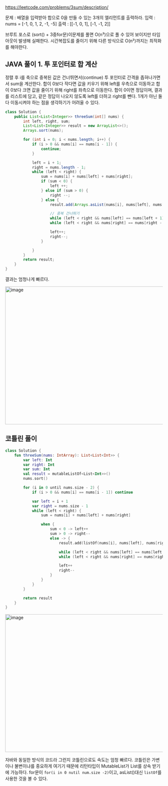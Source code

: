 https://leetcode.com/problems/3sum/description/

문제 : 배열을 입력받아 합으로 0을 만들 수 있는 3개의 엘리먼트를 출력하라.
입력 : nums = [-1, 0, 1, 2, -1, -5]
출력 : [[-1, 0, 1], [-1, -1, 2]]

브루트 포스로 (sort() + 3중for문)이문제를 풀면 O(n³)으로 풀 수 있어 보이지만 타임 아웃이 발생해 실패한다.
시간복잡도를 줄이기 위해 다른 방식으로 O(n²)까지는 최적화를 해야한다.

## JAVA 풀이 1.  투 포인터로 합 계산
정렬 후 i를 축으로 중복된 값은 건너뛰면서(continue) 투 포인터로 간격을 좁혀나가면서 sum을 계산한다.
합이 0보다 작다면 값을 키우기 위해 left를 우측으로 이동하고
합이 0보다 크면 값을 줄이기 위해 right를 좌측으로 이동한다.
합이 0이면 정답이며, 결과를 리스트에 담고, 같은 정답이 나오지 않도록 left를 더하고 right를 뺀다.
1개가 아닌 둘다 이동시켜야 하는 점을 생각하기가 어려울 수 있다.

```java
class Solution {
    public List<List<Integer>> threeSum(int[] nums) {
        int left, right, sum;
        List<List<Integer>> result = new ArrayList<>();
        Arrays.sort(nums);

        for (int i = 0; i < nums.length; i++) {
            if (i > 0 && nums[i] == nums[i - 1]) {
                continue;
            }

            left = i + 1;
            right = nums.length - 1;
            while (left < right) {
                sum = nums[i] + nums[left] + nums[right];
                if (sum < 0) {
                    left ++;
                } else if (sum > 0) {
                    right --;
                } else {
                    result.add(Arrays.asList(nums[i], nums[left], nums[right]));

                    // 중복 건너뛰기
                    while (left < right && nums[left] == nums[left + 1]) left ++;
                    while (left < right && nums[right] == nums[right - 1]) right --;

                    left++;
                    right--;
                }

            }
        }
        return result;
    }
}
```
결과는 엄청나게 빠르다.

<img width="678" height="440" alt="image" src="https://github.com/user-attachments/assets/9b53d3ff-8141-4dbd-be15-90d107714493" />

## 코틀린 풀이
```kotlin
class Solution {
    fun threeSum(nums: IntArray): List<List<Int>> {
        var left: Int
        var right: Int
        var sum: Int
        val result = mutableListOf<List<Int>>()
        nums.sort()

        for (i in 0 until nums.size - 2) {
            if (i > 0 && nums[i] == nums[i - 1]) continue

            var left = i + 1
            var right = nums.size - 1
            while (left < right) {
                sum = nums[i] + nums[left] + nums[right]

                when {
                    sum < 0 -> left++
                    sum > 0 -> right--
                    else -> {
                        result.add(listOf(nums[i], nums[left], nums[right]))

                        while (left < right && nums[left] == nums[left + 1]) left++
                        while (left < right && nums[right] == nums[right - 1]) right--

                        left++
                        right--
                    }
                }
            }
        }

        return result
    }
}
```

<img width="678" height="440" alt="image" src="https://github.com/user-attachments/assets/d030cd62-4d58-496c-a07a-475e1af69c22" />

자바와 동일한 방식의 코드라 그런지 코틀린으로도 속도는 엄청 빠르다.
코틀린은 가변이나 불변이냐를 중요하게 여기기 때문에 리턴타입이 MutableList가 List를 상속 받기에 가능하다.
for문이 `for(i in 0 nutil num.size -2)`이고, asList()대신 `listOf`를 사용한 것을 볼 수 있다.
